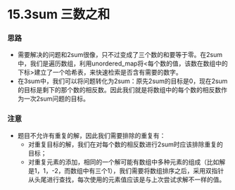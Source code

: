 # 15.3sum 三数之和

### 思路

- 需要解决的问题和2sum很像，只不过变成了三个数的和要等于零。在2sum中，我们是遍历数组，利用unordered_map将<每个数的值，该数在数组中的下标>建立了一个哈希表，来快速检索是否含有需要的数字。
- 在3sum中，我们可以将问题转化为2sum：原先2sum的目标是0，现在2sum的目标是剩下的那个数的相反数。因此我们就是将数组中的每个数的相反数作为一次2sum问题的目标。



### 注意

- 题目不允许有重复的解，因此我们需要排除的重复有：
  - 对重复目标的解，我们在对每个数的相反数进行2sum时应该排除重复的目标；
  - 对重复元素的添加，相同的一个解可能有数组中多种元素的组成（比如解是1，1，-2，而数组中有三个1），我们需要将数组排序之后，采用双指针从头尾进行查找，每次使用的元素值应该是与上次尝试求解不一样的值。